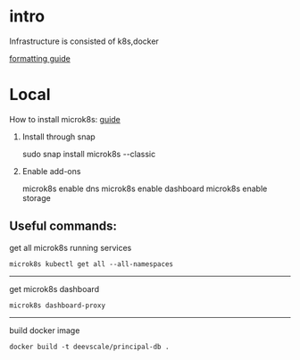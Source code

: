 # intro

Infrastructure is consisted of k8s,docker
    
[formatting guide][1]

# Local
How to install microk8s: [guide][2]

1. Install through snap


    sudo snap install microk8s --classic

2. Enable add-ons


    microk8s enable dns
    microk8s enable dashboard
    microk8s enable storage


## Useful commands:


get all microk8s running services

    microk8s kubectl get all --all-namespaces
---
get microk8s dashboard

    microk8s dashboard-proxy
---
build docker image

    docker build -t deevscale/principal-db .



[1]: <https://www.markdownguide.org/basic-syntax/>
[2]: <https://ubuntu.com/tutorials/install-a-local-kubernetes-with-microk8s>
[3]: <https://github.com/canonical/microk8s>